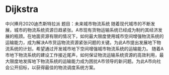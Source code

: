 # Dijkstra
中兴捧月2020迪杰斯特拉派
题目：未来城市物流系统
    随着现代城市的不断发展，城市的物流系统资源日趋紧张。A市现有货物运输系统已经成为制约其经济发展的瓶颈。在地面资源有限的情况下，如何最大限度使用城市空间增强物流系统的运输能力，成为解决A市货运物流资源紧张问题的关键。为此A市提出发展地下物流系统的计划，希望通过开发城市地下空间增强城市物流系统的运输能力。
    随着A市地下物流系统的建设工作接近尾声，如何保证物流运输系统资源的高效利用，最大限度地发挥地下物流系统的运输能力成为困扰A市领导的新问题。为此A市向社会公开招标，以获得最佳的物流调度系统方案。
